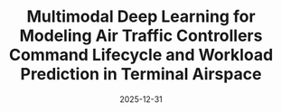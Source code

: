 ---
title: "Multimodal Deep Learning for Modeling Air Traffic Controllers Command Lifecycle and Workload Prediction in Terminal Airspace"
collection: publications
category: manuscripts
permalink: /publication/2024-11-25-paper-title-number-1
date: 2025-12-31
venue: 'haha'
paperurl: '/files/manuscript3.pdf'
---